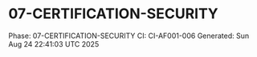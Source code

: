 # 07-CERTIFICATION-SECURITY
Phase: 07-CERTIFICATION-SECURITY
CI: CI-AF001-006
Generated: Sun Aug 24 22:41:03 UTC 2025
